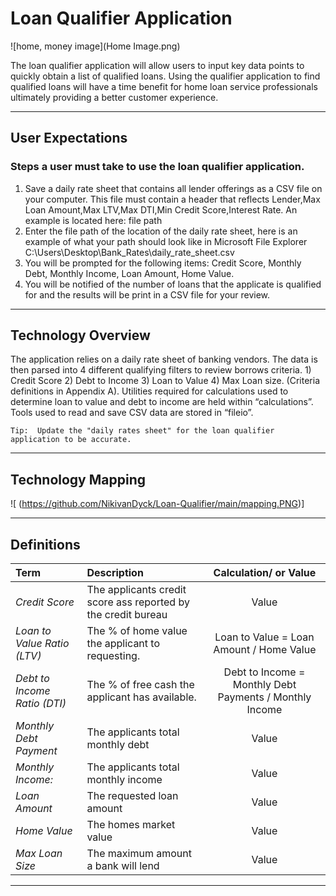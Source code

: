 # Loan Qualifier Application 

![home, money image](Home Image.png)

The loan qualifier application will allow users to input key data points to quickly obtain a list of qualified loans.  Using the qualifier application to find qualified loans will have a time benefit for home loan service  professionals ultimately providing a better customer experience. 

---
## User Expectations 
### Steps a user must take to use the loan qualifier application. 

1)	Save a daily rate sheet that contains all lender offerings as a CSV file on your computer.  This file must contain a header that reflects Lender,Max Loan Amount,Max LTV,Max DTI,Min Credit Score,Interest Rate.  An example is located here:  file path 
2)	Enter the file path of the location of the daily rate sheet, here is an example of what your path should look like in Microsoft File Explorer  C:\Users\Desktop\Bank_Rates\daily_rate_sheet.csv
3)	You will be prompted for the following items:  Credit Score, Monthly Debt, Monthly Income, Loan Amount, Home Value. 
4)	You will be notified of the number of loans that the applicate is qualified for and the results will be print in a CSV file for your review. 

---
## Technology Overview

The application relies on a daily rate sheet of banking vendors.  The data is then parsed into 4 different qualifying filters to review borrows criteria.  1) Credit Score 2) Debt to Income 3) Loan to Value 4) Max Loan size.   (Criteria definitions in Appendix A).   Utilities required for calculations used to determine loan to value and debt to income are held within “calculations”.  Tools used to read and save CSV data are stored in “fileio”.  
```
Tip:  Update the "daily rates sheet" for the loan qualifier application to be accurate.
```

---
## Technology Mapping

![<diagram of app mapping> (https://github.com/NikivanDyck/Loan-Qualifier/main/mapping.PNG)]  

---
## Definitions

| Term | Description | Calculation/ or Value |	
| :--- | :--- | :---: |
|*Credit Score*| The applicants credit score ass reported by the credit bureau | Value | 
|*Loan to Value Ratio (LTV)*|The % of home value the applicant to requesting. | Loan to Value = Loan Amount / Home Value |
|*Debt to Income Ratio (DTI)*|The % of free cash the applicant has available.|Debt to Income = Monthly Debt Payments / Monthly Income |
|*Monthly Debt Payment*|The applicants total monthly debt| Value | 
|*Monthly Income:*|The applicants total monthly income| Value | 
|*Loan Amount*|The requested loan amount| Value | 
|*Home Value*|The homes market value| Value | 
|*Max Loan Size*|The maximum amount a bank will lend| Value | 

---



